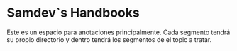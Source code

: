 # Samdev`s Handbooks

Este es un espacio para anotaciones principalmente.
Cada segmento tendrá su propio directorio y dentro tendrá los segmentos de el topic a tratar.
